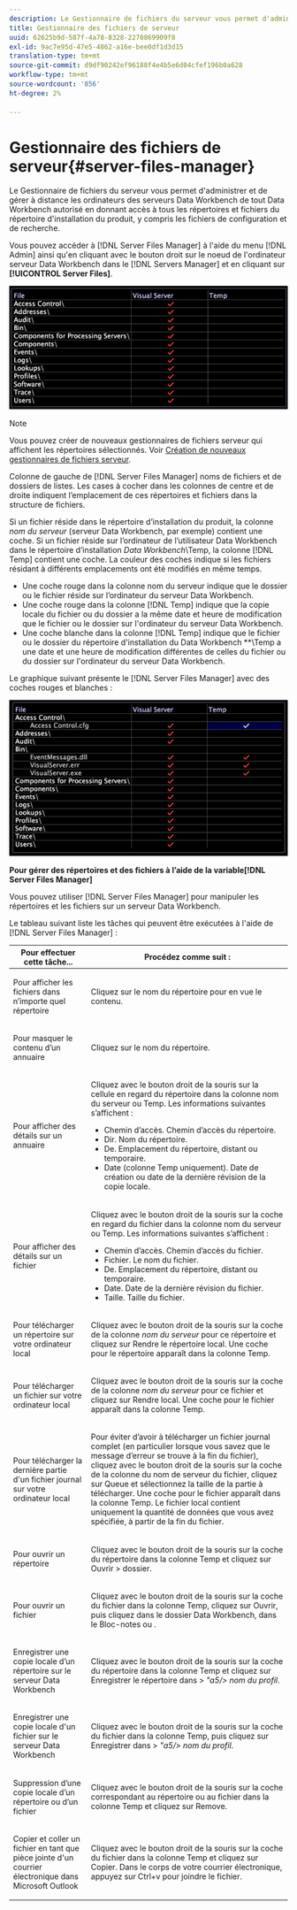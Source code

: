 ```yaml
---
description: Le Gestionnaire de fichiers du serveur vous permet d'administrer et de gérer à distance les ordinateurs des serveurs Data Workbench de tout Data Workbench autorisé en donnant accès à tous les répertoires et fichiers du répertoire d'installation du produit, y compris les fichiers de configuration et de recherche.
title: Gestionnaire des fichiers de serveur
uuid: 62625b9d-587f-4a78-8328-2270869909f8
exl-id: 9ac7e95d-47e5-4862-a16e-bee0df1d3d15
translation-type: tm+mt
source-git-commit: d9df90242ef96188f4e4b5e6d04cfef196b0a628
workflow-type: tm+mt
source-wordcount: '856'
ht-degree: 2%

---
```


# Gestionnaire des fichiers de serveur{#server-files-manager}

Le Gestionnaire de fichiers du serveur vous permet d&#39;administrer et de gérer à distance les ordinateurs des serveurs Data Workbench de tout Data Workbench autorisé en donnant accès à tous les répertoires et fichiers du répertoire d&#39;installation du produit, y compris les fichiers de configuration et de recherche.

Vous pouvez accéder à [!DNL Server Files Manager] à l&#39;aide du menu [!DNL Admin] ainsi qu&#39;en cliquant avec le bouton droit sur le noeud de l&#39;ordinateur serveur Data Workbench dans le [!DNL Servers Manager] et en cliquant sur **[!UICONTROL Server Files]**.

![](assets/vis_FileManager.png)

>[!NOTE]
>
>Vous pouvez créer de nouveaux gestionnaires de fichiers serveur qui affichent les répertoires sélectionnés. Voir [Création de nouveaux gestionnaires de fichiers serveur](../../../home/c-get-started/c-intf-anlys-ftrs/c-cstm-prof-files-mgrs/c-new-svr-files-mgrs.md#concept-6e8f63273109443699a8f61b1a2ea816).

Colonne de gauche de [!DNL Server Files Manager] noms de fichiers et de dossiers de listes. Les cases à cocher dans les colonnes de centre et de droite indiquent l’emplacement de ces répertoires et fichiers dans la structure de fichiers.

Si un fichier réside dans le répertoire d’installation du produit, la colonne *nom du serveur* (serveur Data Workbench, par exemple) contient une coche. Si un fichier réside sur l’ordinateur de l’utilisateur Data Workbench dans le répertoire d’installation *Data Workbench*\Temp, la colonne [!DNL Temp] contient une coche. La couleur des coches indique si les fichiers résidant à différents emplacements ont été modifiés en même temps.

* Une coche rouge dans la colonne nom du serveur indique que le dossier ou le fichier réside sur l’ordinateur du serveur Data Workbench.
* Une coche rouge dans la colonne [!DNL Temp] indique que la copie locale du fichier ou du dossier a la même date et heure de modification que le fichier ou le dossier sur l&#39;ordinateur du serveur Data Workbench.
* Une coche blanche dans la colonne [!DNL Temp] indique que le fichier ou le dossier du répertoire d&#39;installation du Data Workbench **\Temp a une date et une heure de modification différentes de celles du fichier ou du dossier sur l&#39;ordinateur du serveur Data Workbench.

Le graphique suivant présente le [!DNL Server Files Manager] avec des coches rouges et blanches :

![](assets/vis_FileManager_RedWhiteChecks.png)

**Pour gérer des répertoires et des fichiers à l’aide de la variable[!DNL Server Files Manager]**

Vous pouvez utiliser [!DNL Server Files Manager] pour manipuler les répertoires et les fichiers sur un serveur Data Workbench.

Le tableau suivant liste les tâches qui peuvent être exécutées à l&#39;aide de [!DNL Server Files Manager] :

<table id="table_D217AE5A878542EC8B604812A61819C3"> 
 <thead> 
  <tr> 
   <th colname="col1" class="entry"> Pour effectuer cette tâche... </th> 
   <th colname="col2" class="entry"> Procédez comme suit : </th> 
  </tr> 
 </thead>
 <tbody> 
  <tr> 
   <td colname="col1"> <p>Pour afficher les fichiers dans n’importe quel répertoire </p> </td> 
   <td colname="col2"> <p>Cliquez sur le nom du répertoire pour en vue le contenu. </p> </td> 
  </tr> 
  <tr> 
   <td colname="col1"> <p>Pour masquer le contenu d’un annuaire </p> </td> 
   <td colname="col2"> <p>Cliquez sur le nom du répertoire. </p> </td> 
  </tr> 
  <tr> 
   <td colname="col1"> <p>Pour afficher des détails sur un annuaire </p> </td> 
   <td colname="col2"> <p>Cliquez avec le bouton droit de la souris sur la cellule en regard du répertoire dans la colonne nom du serveur ou <span class="wintitle"> Temp</span>. Les informations suivantes s’affichent : </p> 
    <ul id="ul_2DA5C8D0E95F4BCC8F7E25D05F00EB02"> 
     <li id="li_3FDECC14D62543B183C3509C338DF432">Chemin d’accès. Chemin d’accès du répertoire. </li> 
     <li id="li_9CF3989FD9E2427995F070E043FAD02C">Dir. Nom du répertoire. </li> 
     <li id="li_68AAA11907404D0BBF407ECD7CA2E467">De. Emplacement du répertoire, distant ou temporaire. </li> 
     <li id="li_CB4AEEC89E424868B758465EC0B701B5">Date (colonne Temp uniquement). Date de création ou date de la dernière révision de la copie locale. </li> 
    </ul> </td> 
  </tr> 
  <tr> 
   <td colname="col1"> <p>Pour afficher des détails sur un fichier </p> </td> 
   <td colname="col2"> <p>Cliquez avec le bouton droit de la souris sur la coche en regard du fichier dans la colonne nom du serveur ou <span class="wintitle"> Temp</span>. Les informations suivantes s’affichent : </p> <p> 
     <ul id="ul_C4E6CB86D1774D739B5ECF48AF8DB628"> 
      <li id="li_7A6D39CF8C064FDDAB87F8D4E50FA832">Chemin d’accès. Chemin d’accès du fichier. </li> 
      <li id="li_9C735B6F0A2541F1992B845359C3685A">Fichier. Le nom du fichier. </li> 
      <li id="li_3EB903E4F4C44A6093732C588F0125EF">De. Emplacement du répertoire, distant ou temporaire. </li> 
      <li id="li_C1FED4F98F854D5892DBAD9F9E1D47B8">Date. Date de la dernière révision du fichier. </li> 
      <li id="li_7477C727C62F4406BB2026063E41F2AE">Taille. Taille du fichier. </li> 
     </ul> </p> </td> 
  </tr> 
  <tr> 
   <td colname="col1"> <p>Pour télécharger un répertoire sur votre ordinateur local </p> </td> 
   <td colname="col2"> <p>Cliquez avec le bouton droit de la souris sur la coche de la colonne <i>nom du serveur</i> pour ce répertoire et cliquez sur <span class="uicontrol"> Rendre le répertoire local</span>. Une coche pour le répertoire apparaît dans la colonne <span class="wintitle"> Temp</span>. </p> </td> 
  </tr> 
  <tr> 
   <td colname="col1"> <p>Pour télécharger un fichier sur votre ordinateur local </p> </td> 
   <td colname="col2"> <p>Cliquez avec le bouton droit de la souris sur la coche de la colonne <i>nom du serveur</i> pour ce fichier et cliquez sur <span class="uicontrol"> Rendre local</span>. Une coche pour le fichier apparaît dans la colonne <span class="wintitle"> Temp</span>. </p> </td> 
  </tr> 
  <tr> 
   <td colname="col1"> <p>Pour télécharger la dernière partie d'un fichier journal sur votre ordinateur local </p> </td> 
   <td colname="col2"> <p>Pour éviter d’avoir à télécharger un fichier journal complet (en particulier lorsque vous savez que le message d’erreur se trouve à la fin du fichier), cliquez avec le bouton droit de la souris sur la coche de la colonne du nom de serveur du fichier, cliquez sur <span class="uicontrol"> Queue</span> et sélectionnez la taille de la partie à télécharger. Une coche pour le fichier apparaît dans la colonne <span class="wintitle"> Temp</span>. Le fichier local contient uniquement la quantité de données que vous avez spécifiée, à partir de la fin du fichier. </p> </td> 
  </tr> 
  <tr> 
   <td colname="col1"> <p>Pour ouvrir un répertoire </p> </td> 
   <td colname="col2"> <p>Cliquez avec le bouton droit de la souris sur la coche du répertoire dans la colonne <span class="wintitle"> Temp</span> et cliquez sur <span class="uicontrol"> Ouvrir</span> &gt; <span class="uicontrol"> dossier</span>. </p> </td> 
  </tr> 
  <tr> 
   <td colname="col1"> <p>Pour ouvrir un fichier </p> </td> 
   <td colname="col2"> <p>Cliquez avec le bouton droit de la souris sur la coche du fichier dans la colonne <span class="wintitle"> Temp</span>, cliquez sur <span class="uicontrol"> Ouvrir</span>, puis cliquez dans le dossier <span class="uicontrol"> Data Workbench</span>, <span class="uicontrol"> dans le Bloc-notes</span> ou <span class="uicontrol"> </span>. </p> </td> 
  </tr> 
  <tr> 
   <td colname="col1"> <p>Enregistrer une copie locale d’un répertoire sur le serveur Data Workbench </p> </td> 
   <td colname="col2"> <p>Cliquez avec le bouton droit de la souris sur la coche du répertoire dans la colonne <span class="wintitle"> Temp</span> et cliquez sur <span class="uicontrol"> Enregistrer le répertoire dans </span> &gt; <i>"a5/&gt; nom du profil</span></i>.<span class="uicontrol"> </span></p> </td> 
  </tr> 
  <tr> 
   <td colname="col1"> <p>Enregistrer une copie locale d'un fichier sur le serveur Data Workbench </p> </td> 
   <td colname="col2"> <p>Cliquez avec le bouton droit de la souris sur la coche du fichier dans la colonne <span class="wintitle"> Temp</span>, puis cliquez sur <span class="uicontrol"> Enregistrer dans </span> &gt; <i>"a5/&gt; nom du profil</span></i>.<span class="uicontrol"> </span></p> </td> 
  </tr> 
  <tr> 
   <td colname="col1"> <p>Suppression d’une copie locale d’un répertoire ou d’un fichier </p> </td> 
   <td colname="col2"> <p>Cliquez avec le bouton droit de la souris sur la coche correspondant au répertoire ou au fichier dans la colonne <span class="wintitle"> Temp</span> et cliquez sur <span class="uicontrol"> Remove</span>. </p> </td> 
  </tr> 
  <tr> 
   <td colname="col1"> <p>Copier et coller un fichier en tant que pièce jointe d'un courrier électronique dans Microsoft Outlook </p> </td> 
   <td colname="col2"> <p>Cliquez avec le bouton droit de la souris sur la coche du fichier dans la colonne <span class="wintitle"> Temp</span> et cliquez sur <span class="uicontrol"> Copier</span>. Dans le corps de votre courrier électronique, appuyez sur Ctrl+v pour joindre le fichier. </p> </td> 
  </tr> 
 </tbody> 
</table>
